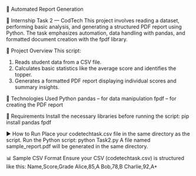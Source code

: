 🧾 Automated Report Generation

📌 Internship Task 2 — CodTech
This project involves reading a dataset, performing basic analysis, and generating a structured PDF report using Python. The task emphasizes automation, data handling with pandas, and formatted document creation with the fpdf library.

📁 Project Overview
This script:
1. Reads student data from a CSV file.
2. Calculates basic statistics like the average score and identifies the topper.
3. Generates a formatted PDF report displaying individual scores and summary insights.

🔧 Technologies Used
Python
pandas – for data manipulation
fpdf – for creating the PDF report

🧾 Requirements
Install the necessary libraries before running the script:
pip install pandas fpdf

▶️ How to Run
Place your codetechtask.csv file in the same directory as the script.
Run the Python script:
python Task2.py
A file named sample_report.pdf will be generated in the same directory.

📊 Sample CSV Format
Ensure your CSV (codetechtask.csv) is structured like this:
Name,Score,Grade
Alice,85,A
Bob,78,B
Charlie,92,A+

